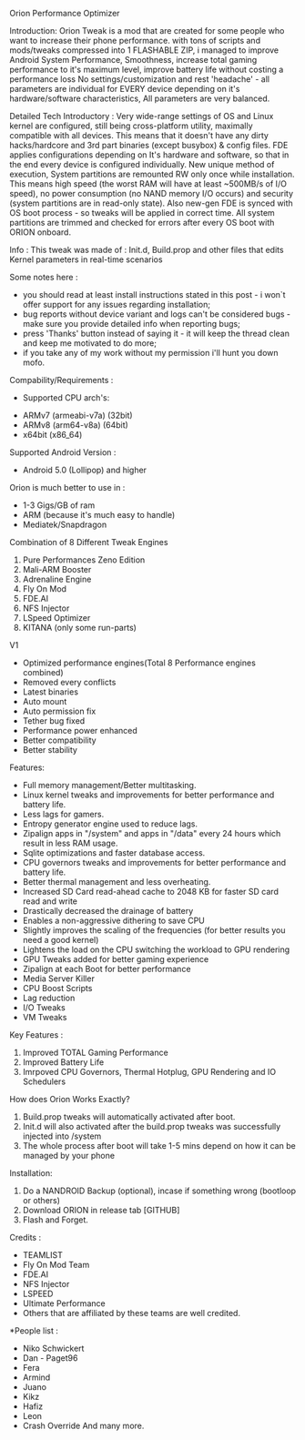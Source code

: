 ﻿Orion Performance Optimizer

Introduction:
Orion Tweak is a mod that are created for some people who want to increase their phone performance. with tons of scripts and mods/tweaks compressed into 1 FLASHABLE ZIP, i managed to improve Android System Performance, Smoothness, increase total gaming performance to it's maximum level, improve battery life without costing a performance loss
No settings/customization and rest 'headache' - all parameters are individual for EVERY device depending on it's hardware/software characteristics, All parameters are very balanced.

Detailed Tech Introductory :
Very wide-range settings of OS and Linux kernel are configured, still being cross-platform utility, maximally compatible with all devices. This means that it doesn't have any dirty hacks/hardcore and 3rd part binaries (except busybox) & config files. FDE applies configurations depending on It's hardware and software, so that in the end every device is configured individually.
New unique method of execution, System partitions are remounted RW only once while installation. This means high speed (the worst RAM will have at least ~500MB/s of I/O speed), no power consumption (no NAND memory I/O occurs) and security (system partitions are in read-only state). Also new-gen FDE is synced with OS boot process - so tweaks will be applied in correct time. All system partitions are trimmed and checked for errors after every OS boot with ORION onboard.

Info : 
This tweak was made of : Init.d, Build.prop and other files that edits Kernel parameters in real-time scenarios

Some notes here :
- you should read at least install instructions stated in this post - i won`t offer support for any issues regarding installation;
- bug reports without device variant and logs can't be considered bugs - make sure you provide detailed info when reporting bugs;
- press 'Thanks' button instead of saying it - it will keep the thread clean and keep me motivated to do more;
- if you take any of my work without my permission i'll hunt you down mofo.

Compability/Requirements :
* Supported CPU arch's:
- ARMv7 (armeabi-v7a) (32bit)
- ARMv8 (arm64-v8a) (64bit)
- x64bit (x86_64)

Supported Android Version :
- Android 5.0 (Lollipop) and higher

Orion is much better to use in :
- 1-3 Gigs/GB of ram
- ARM (because it's much easy to handle)
- Mediatek/Snapdragon

Combination of 8 Different Tweak Engines
1. Pure Performances Zeno Edition
2. Mali-ARM Booster
3. Adrenaline Engine
4. Fly On Mod
5. FDE.AI
6. NFS Injector
7. LSpeed Optimizer
8. KITANA (only some run-parts)

V1
- Optimized performance engines(Total 8 Performance engines combined)
- Removed every conflicts
- Latest binaries
- Auto mount
- Auto permission fix
- Tether bug fixed
- Performance power enhanced
- Better compatibility
- Better stability

Features:
- Full memory management/Better multitasking.
- Linux kernel tweaks and improvements for better performance and battery life.
- Less lags for gamers.
- Entropy generator engine used to reduce lags.
- Zipalign apps in "/system" and apps in "/data" every 24 hours which result in less RAM usage.
- Sqlite optimizations and faster database access.
- CPU governors tweaks and improvements for better performance and battery life.
- Better thermal management and less overheating.
- Increased SD Card read-ahead cache to 2048 KB for faster SD card read and write
- Drastically decreased the drainage of battery
- Enables a non-aggressive dithering to save CPU
- Slightly improves the scaling of the frequencies (for better results you need a good kernel)
- Lightens the load on the CPU switching the workload to GPU rendering
- GPU Tweaks added for better gaming experience
- Zipalign at each Boot for better performance
- Media Server Killer
- CPU Boost Scripts
- Lag reduction
- I/O Tweaks
- VM Tweaks

Key Features :
1. Improved TOTAL Gaming Performance
2. Improved Battery Life
3. Imrpoved CPU Governors, Thermal Hotplug, GPU Rendering and IO Schedulers

How does Orion Works Exactly?
1. Build.prop tweaks will automatically activated after boot.
2. Init.d will also activated after the build.prop tweaks was successfully injected into /system 
3. The whole process after boot will take 1-5 mins depend on how it can be managed by your phone

Installation:
1. Do a NANDROID Backup (optional), incase if something wrong (bootloop or others)
2. Download ORION in release tab [GITHUB]
3. Flash and Forget.

Credits :
- TEAMLIST
- Fly On Mod Team
- FDE.AI
- NFS Injector
- LSPEED
- Ultimate Performance
- Others that are affiliated by these teams are well credited.

*People list : 
- Niko Schwickert
- Dan - Paget96
- Fera 
- Armind
- Juano
- Kikz
- Hafiz
- Leon
- Crash Override
And many more.